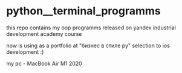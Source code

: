 # python__terminal_programms

this repo contains my oop programms released on yandex industrial development academy course

now is using as a portfolio at "бизнес в стиле ру" selection to ios development :)

my pc - MacBook Air M1 2020
